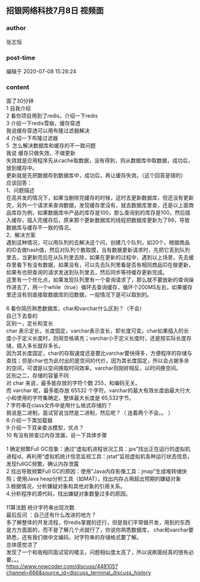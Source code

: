 ## 招银网络科技7月8日 视频面
### author 
张志恒
### post-time 

编辑于  2020-07-08 15:28:24
### content 
<div class="post-topic-des nc-post-content">
 <div>
  面了30分钟
 </div>
 <div>
  1 自我介绍
 </div>
 <div>
  2 看你项目用到了redis，介绍一下redis
 </div>
 <div>
  3 介绍一下redis雪崩，缓存穿透
 </div>
 <div>
  我说缓存穿透可以用布隆过滤器解决
 </div>
 <div>
  4 介绍一下布隆过滤器
 </div>
 <div>
  5  怎么解决数据库和缓存的不一致问题
 </div>
 <div>
  我说 缓存只做失效，不做更新
 </div>
 <div>
  失效就是应用程序先从cache取数据，没有得到，则从数据库中取数据，成功后，放到缓存中。
 </div>
 <div>
  <div>
   更新就是先把数据存到数据库中，成功后，再让缓存失效。（这个回答是错的）
  </div>
 </div>
 <div>
  应该回答：
  <div>
   1、问题描述
  </div>
  <div>
   在高并发的情况下，如果当删除完缓存的时候，这时去更新数据库，但还没有更新完，另外一个请求来查询数据，发现缓存里没有，就去数据库里查，还是以上面商品库存为例，如果数据库中产品的库存是100，那么查询到的库存是100，然后插入缓存，插入完缓存后，原来那个更新数据库的线程把数据库更新为了99，导致数据库与缓存不一致的情况。
  </div>
  <div>
   2、解决方案
  </div>
  <div>
   遇到这种情况，可以用队列的去解决这个问，创建几个队列，如20个，根据商品的ID去做hash值，然后对队列个数取摸，当有数据更新请求时，先把它丢到队列里去，当更新完后在从队列里去除，如果在更新的过程中，遇到以上场景，先去缓存里看下有没有数据，如果没有，可以先去队列里看是否有相同商品ID在做更新，如果有也把查询的请求发送到队列里去，然后同步等待缓存更新完成。
  </div>
  <div>
   这里有一个优化点，如果发现队列里有一个查询请求了，那么就不要放新的查询操作进去了，用一个while（true）循环去查询缓存，循环个200MS左右，如果缓存里还没有则直接取数据库的旧数据，一般情况下是可以取到的。
  </div>
 </div>
 <div>
  <br/>
 </div>
 <div>
  6 看你简历熟悉数据库，char和varchar什么区别？（不会）
 </div>
 <div>
  自己下去查的
 </div>
 <div>
  区别一，定长和变长
  <br/>
  char 表示定长，长度固定，varchar表示变长，即长度可变。char如果插入的长度小于定义长度时，则用空格填充；varchar小于定义长度时，还是按实际长度存储，插入多长就存多长。
  <br/>
  因为其长度固定，char的存取速度还是要比varchar要快得多，方便程序的存储与查找；但是char也为此付出的是空间的代价，因为其长度固定，所以会占据多余的空间，可谓是以空间换取时间效率。varchar则刚好相反，以时间换空间。
  <br/>
  区别之二，存储的容量不同
  <br/>
  对 char 来说，最多能存放的字符个数 255，和编码无关。
  <br/>
  而 varchar 呢，最多能存放 65532 个字符。varchar的最大有效长度由最大行大小和使用的字符集确定。整体最大长度是 65,532字节。
  <br/>
  7 字符串在class文件中是用什么格式存储的？
 </div>
 <div>
  我说是二进制，面试官说当然是二进制，然后呢？（
  <span>
   连着两个不会。。
  </span>
  ）
 </div>
 <div>
  8 介绍一下类加载器
 </div>
 <div>
  9 介绍一下双亲委派模型，优点？
 </div>
 <div>
  10 有没有排查过内存泄漏，说一下具体步骤
 </div>
 <div>
  <br/>
 </div>
 <div>
  1 确定频繁Full GC现象：通过“虚拟机进程状况工具：jps”找出正在运行的虚拟机进程id，再利用“虚拟机统计信息监视工具：jstat”监视虚拟机各种运行状态信息，发现fullGC频繁，确认内存泄露
 </div>
 <div>
  2 找出导致频繁Full GC的原因：使用“Java内存影像工具：jmap”生成堆转储快照；使用Java heap分析工具（如MAT），找出内存占用超出预期的嫌疑对象
 </div>
 <div>
  3.根据情况，分析嫌疑对象和其他对象的引用关系。
 </div>
 <div>
  4.分析程序的源代码，找出嫌疑对象数量过多的原因。
 </div>
 <div>
  <br/>
 </div>
 <div>
  11算法题 统计字符串出现次数
 </div>
 <div>
  最后反问 ：自己还有什么改进的地方？
 </div>
 <div>
  多了解整体的开发流程，你redis掌握的还行，但是我们平常做开发，用到的东西是方方面面的，而不是了解几个点就行了，你说你熟悉数据库，
  <span>
   char和varchar要熟悉，还有我们做中文编码，对字符串的存储格式要了解。
  </span>
 </div>
 <div>
  总体感觉凉了
 </div>
 <div>
  发现了一个和我相同面试官的楼主，问题相似度太高了，所以说刷面经真的很有必要。。。
 </div>
 <div>
  <a href="https://www.nowcoder.com/discuss/448105?channel=666&amp;source_id=discuss_terminal_discuss_history" target="_blank">
   https://www.nowcoder.com/discuss/448105?channel=666&amp;source_id=discuss_terminal_discuss_history
  </a>
  <br/>
 </div>
</div>
